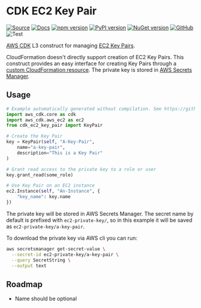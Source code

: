 # CDK EC2 Key Pair

[![Source](https://img.shields.io/badge/Source-GitHub-blue)](https://github.com/udondan/cdk-ec2-key-pair)
[![Docs](https://img.shields.io/badge/Docs-awscdk.io-orange)](https://awscdk.io/packages/cdk-ec2-key-pair@1.2.2)
[![npm version](https://badge.fury.io/js/cdk-ec2-key-pair.svg)](https://www.npmjs.com/package/cdk-ec2-key-pair)
[![PyPI version](https://badge.fury.io/py/cdk-ec2-key-pair.svg)](https://pypi.org/project/cdk-ec2-key-pair/)
[![NuGet version](https://badge.fury.io/nu/CDK.EC2.KeyPair.svg)](https://www.nuget.org/packages/CDK.EC2.KeyPair/)
[![GitHub](https://img.shields.io/github/license/udondan/cdk-ec2-key-pair)](https://github.com/udondan/cdk-ec2-key-pair/blob/master/LICENSE)
![Test](https://github.com/udondan/cdk-ec2-key-pair/workflows/Deploy/badge.svg)

[AWS CDK](https://aws.amazon.com/cdk/) L3 construct for managing [EC2 Key Pairs](https://docs.aws.amazon.com/AWSEC2/latest/UserGuide/ec2-key-pairs.html).

CloudFormation doesn't directly support creation of EC2 Key Pairs. This construct provides an easy interface for creating Key Pairs through a [custom CloudFormation resource](https://docs.aws.amazon.com/AWSCloudFormation/latest/UserGuide/template-custom-resources.html). The private key is stored in [AWS Secrets Manager](https://aws.amazon.com/secrets-manager/).

## Usage

```python
# Example automatically generated without compilation. See https://github.com/aws/jsii/issues/826
import aws_cdk.core as cdk
import aws_cdk.aws_ec2 as ec2
from cdk_ec2_key_pair import KeyPair

# Create the Key Pair
key = KeyPair(self, "A-Key-Pair",
    name="a-key-pair",
    description="This is a Key Pair"
)

# Grant read access to the private key to a role or user
key.grant_read(some_role)

# Use Key Pair on an EC2 instance
ec2.Instance(self, "An-Instance", {
    "key_name": key.name
})
```

The private key will be stored in AWS Secrets Manager. The secret name by default is prefixed with `ec2-private-key/`, so in this example it will be saved as `ec2-private-key/a-key-pair`.

To download the private key via AWS cli you can run:

```bash
aws secretsmanager get-secret-value \
  --secret-id ec2-private-key/a-key-pair \
  --query SecretString \
  --output text
```

## Roadmap

* Name should be optional
